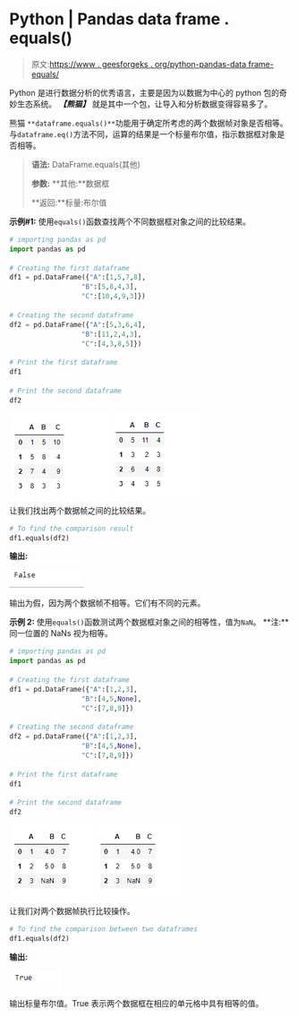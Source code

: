 # Python | Pandas data frame . equals()

> 原文:[https://www . geesforgeks . org/python-pandas-data frame-equals/](https://www.geeksforgeeks.org/python-pandas-dataframe-equals/)

Python 是进行数据分析的优秀语言，主要是因为以数据为中心的 python 包的奇妙生态系统。 ***【熊猫】*** 就是其中一个包，让导入和分析数据变得容易多了。

熊猫 `**dataframe.equals()**`功能用于确定所考虑的两个数据帧对象是否相等。与`dataframe.eq()`方法不同，运算的结果是一个标量布尔值，指示数据框对象是否相等。

> **语法:** DataFrame.equals(其他)
> 
> **参数:**
> **其他:**数据框
> 
> **返回:**标量:布尔值

**示例#1:** 使用`equals()`函数查找两个不同数据框对象之间的比较结果。

```py
# importing pandas as pd
import pandas as pd

# Creating the first dataframe 
df1 = pd.DataFrame({"A":[1,5,7,8],
                  "B":[5,8,4,3],
                  "C":[10,4,9,3]})

# Creating the second dataframe
df2 = pd.DataFrame({"A":[5,3,6,4],
                  "B":[11,2,4,3],
                  "C":[4,3,8,5]})

# Print the first dataframe
df1

# Print the second dataframe
df2
```

![](img/80b169466805fac83a95f1e4769e3f90.png)
![](img/f6dd5fcac8e28cbc91e88f23b9748963.png)

让我们找出两个数据帧之间的比较结果。

```py
# To find the comparison result
df1.equals(df2)
```

**输出:**

![](img/a6e0b02ce762798fb16a8dff70ff8fec.png)

输出为假，因为两个数据帧不相等。它们有不同的元素。

**示例 2:** 使用`equals()`函数测试两个数据框对象之间的相等性，值为`NaN`。
**注:**同一位置的 NaNs 视为相等。

```py
# importing pandas as pd
import pandas as pd

# Creating the first dataframe
df1 = pd.DataFrame({"A":[1,2,3],
                  "B":[4,5,None],
                  "C":[7,8,9]})

# Creating the second dataframe
df2 = pd.DataFrame({"A":[1,2,3],
                  "B":[4,5,None],
                  "C":[7,8,9]})

# Print the first dataframe
df1

# Print the second dataframe
df2
```

![](img/e6a16087411c79b8caa96b263cf940b3.png)
![](img/e6a16087411c79b8caa96b263cf940b3.png)

让我们对两个数据帧执行比较操作。

```py
# To find the comparison between two dataframes
df1.equals(df2)
```

**输出:**

![](img/cc83ac90329ffd8c04b601afcac01cff.png)

输出标量布尔值。True 表示两个数据框在相应的单元格中具有相等的值。